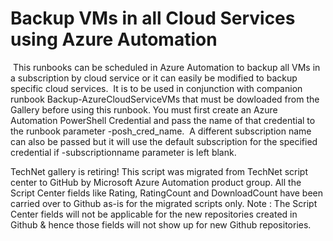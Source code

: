 ﻿Backup VMs in all Cloud Services using Azure Automation
=======================================================

            



 This runbooks can be scheduled in Azure Automation to backup all VMs in a subscription by cloud service or it can easily be modified to backup specific cloud services.  It is to be used in conjunction with companion runbook
 Backup-AzureCloudServiceVMs that must be dowloaded from the Gallery before using this runbook. You must first create an Azure Automation PowerShell Credential and pass the name of that credential to the runbook parameter -posh_cred_name.  A different
 subscription name can also be passed but it will use the default subscription for the specified credential if -subscriptionname parameter is left blank.




        
    
TechNet gallery is retiring! This script was migrated from TechNet script center to GitHub by Microsoft Azure Automation product group. All the Script Center fields like Rating, RatingCount and DownloadCount have been carried over to Github as-is for the migrated scripts only. Note : The Script Center fields will not be applicable for the new repositories created in Github & hence those fields will not show up for new Github repositories.
